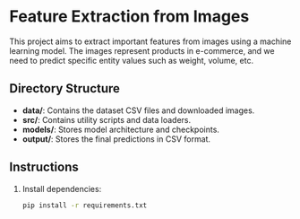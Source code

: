 # Feature Extraction from Images

This project aims to extract important features from images using a machine learning model. The images represent products in e-commerce, and we need to predict specific entity values such as weight, volume, etc.

## Directory Structure

- **data/**: Contains the dataset CSV files and downloaded images.
- **src/**: Contains utility scripts and data loaders.
- **models/**: Stores model architecture and checkpoints.
- **output/**: Stores the final predictions in CSV format.

## Instructions

1. Install dependencies:
   ```bash
   pip install -r requirements.txt
